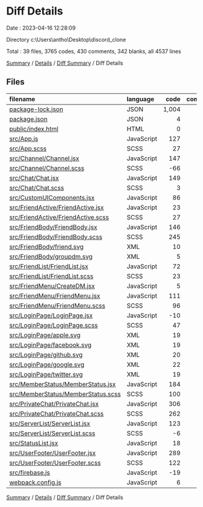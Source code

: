 # Diff Details

Date : 2023-04-16 12:28:09

Directory c:\\Users\\antho\\Desktop\\discord_clone

Total : 39 files,  3765 codes, 430 comments, 342 blanks, all 4537 lines

[Summary](results.md) / [Details](details.md) / [Diff Summary](diff.md) / Diff Details

## Files
| filename | language | code | comment | blank | total |
| :--- | :--- | ---: | ---: | ---: | ---: |
| [package-lock.json](/package-lock.json) | JSON | 1,004 | 0 | 0 | 1,004 |
| [package.json](/package.json) | JSON | 4 | 0 | 0 | 4 |
| [public/index.html](/public/index.html) | HTML | 0 | 1 | 0 | 1 |
| [src/App.js](/src/App.js) | JavaScript | 127 | 299 | 34 | 460 |
| [src/App.scss](/src/App.scss) | SCSS | 27 | -15 | 0 | 12 |
| [src/Channel/Channel.jsx](/src/Channel/Channel.jsx) | JavaScript | 147 | 14 | 17 | 178 |
| [src/Channel/Channel.scss](/src/Channel/Channel.scss) | SCSS | -66 | 15 | -12 | -63 |
| [src/Chat/Chat.jsx](/src/Chat/Chat.jsx) | JavaScript | 149 | 30 | 21 | 200 |
| [src/Chat/Chat.scss](/src/Chat/Chat.scss) | SCSS | 3 | -3 | 0 | 0 |
| [src/CustomUIComponents.jsx](/src/CustomUIComponents.jsx) | JavaScript | 86 | 0 | 18 | 104 |
| [src/FriendActive/FriendActive.jsx](/src/FriendActive/FriendActive.jsx) | JavaScript | 23 | 0 | 4 | 27 |
| [src/FriendActive/FriendActive.scss](/src/FriendActive/FriendActive.scss) | SCSS | 27 | 0 | 4 | 31 |
| [src/FriendBody/FriendBody.jsx](/src/FriendBody/FriendBody.jsx) | JavaScript | 146 | 0 | 20 | 166 |
| [src/FriendBody/FriendBody.scss](/src/FriendBody/FriendBody.scss) | SCSS | 245 | 3 | 31 | 279 |
| [src/FriendBody/friend.svg](/src/FriendBody/friend.svg) | XML | 10 | 0 | 0 | 10 |
| [src/FriendBody/groupdm.svg](/src/FriendBody/groupdm.svg) | XML | 5 | 0 | 0 | 5 |
| [src/FriendList/FriendList.jsx](/src/FriendList/FriendList.jsx) | JavaScript | 72 | 0 | 8 | 80 |
| [src/FriendList/FriendList.scss](/src/FriendList/FriendList.scss) | SCSS | 23 | 1 | 4 | 28 |
| [src/FriendMenu/CreateDM.jsx](/src/FriendMenu/CreateDM.jsx) | JavaScript | 5 | 0 | 3 | 8 |
| [src/FriendMenu/FriendMenu.jsx](/src/FriendMenu/FriendMenu.jsx) | JavaScript | 111 | 0 | 14 | 125 |
| [src/FriendMenu/FriendMenu.scss](/src/FriendMenu/FriendMenu.scss) | SCSS | 96 | 9 | 16 | 121 |
| [src/LoginPage/LoginPage.jsx](/src/LoginPage/LoginPage.jsx) | JavaScript | -10 | -2 | -1 | -13 |
| [src/LoginPage/LoginPage.scss](/src/LoginPage/LoginPage.scss) | SCSS | 47 | 1 | 3 | 51 |
| [src/LoginPage/apple.svg](/src/LoginPage/apple.svg) | XML | 19 | 0 | 1 | 20 |
| [src/LoginPage/facebook.svg](/src/LoginPage/facebook.svg) | XML | 19 | 0 | 1 | 20 |
| [src/LoginPage/github.svg](/src/LoginPage/github.svg) | XML | 20 | 0 | 1 | 21 |
| [src/LoginPage/google.svg](/src/LoginPage/google.svg) | XML | 22 | 0 | 1 | 23 |
| [src/LoginPage/twitter.svg](/src/LoginPage/twitter.svg) | XML | 19 | 0 | 1 | 20 |
| [src/MemberStatus/MemberStatus.jsx](/src/MemberStatus/MemberStatus.jsx) | JavaScript | 184 | 0 | 21 | 205 |
| [src/MemberStatus/MemberStatus.scss](/src/MemberStatus/MemberStatus.scss) | SCSS | 100 | 0 | 10 | 110 |
| [src/PrivateChat/PrivateChat.jsx](/src/PrivateChat/PrivateChat.jsx) | JavaScript | 306 | 69 | 53 | 428 |
| [src/PrivateChat/PrivateChat.scss](/src/PrivateChat/PrivateChat.scss) | SCSS | 262 | 0 | 34 | 296 |
| [src/ServerList/ServerList.jsx](/src/ServerList/ServerList.jsx) | JavaScript | 123 | -2 | -2 | 119 |
| [src/ServerList/ServerList.scss](/src/ServerList/ServerList.scss) | SCSS | -6 | 13 | 1 | 8 |
| [src/StatusList.jsx](/src/StatusList.jsx) | JavaScript | 18 | 0 | 4 | 22 |
| [src/UserFooter/UserFooter.jsx](/src/UserFooter/UserFooter.jsx) | JavaScript | 289 | 2 | 24 | 315 |
| [src/UserFooter/UserFooter.scss](/src/UserFooter/UserFooter.scss) | SCSS | 122 | 0 | 14 | 136 |
| [src/firebase.js](/src/firebase.js) | JavaScript | -19 | -5 | -6 | -30 |
| [webpack.config.js](/webpack.config.js) | JavaScript | 6 | 0 | 0 | 6 |

[Summary](results.md) / [Details](details.md) / [Diff Summary](diff.md) / Diff Details